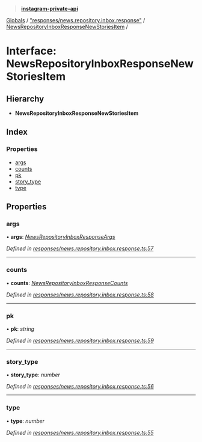 > **[instagram-private-api](../README.md)**

[Globals](../README.md) / ["responses/news.repository.inbox.response"](../modules/_responses_news_repository_inbox_response_.md) / [NewsRepositoryInboxResponseNewStoriesItem](_responses_news_repository_inbox_response_.newsrepositoryinboxresponsenewstoriesitem.md) /

# Interface: NewsRepositoryInboxResponseNewStoriesItem

## Hierarchy

* **NewsRepositoryInboxResponseNewStoriesItem**

## Index

### Properties

* [args](_responses_news_repository_inbox_response_.newsrepositoryinboxresponsenewstoriesitem.md#args)
* [counts](_responses_news_repository_inbox_response_.newsrepositoryinboxresponsenewstoriesitem.md#counts)
* [pk](_responses_news_repository_inbox_response_.newsrepositoryinboxresponsenewstoriesitem.md#pk)
* [story_type](_responses_news_repository_inbox_response_.newsrepositoryinboxresponsenewstoriesitem.md#story_type)
* [type](_responses_news_repository_inbox_response_.newsrepositoryinboxresponsenewstoriesitem.md#type)

## Properties

###  args

• **args**: *[NewsRepositoryInboxResponseArgs](_responses_news_repository_inbox_response_.newsrepositoryinboxresponseargs.md)*

*Defined in [responses/news.repository.inbox.response.ts:57](https://github.com/dilame/instagram-private-api/blob/e9c516c/src/responses/news.repository.inbox.response.ts#L57)*

___

###  counts

• **counts**: *[NewsRepositoryInboxResponseCounts](_responses_news_repository_inbox_response_.newsrepositoryinboxresponsecounts.md)*

*Defined in [responses/news.repository.inbox.response.ts:58](https://github.com/dilame/instagram-private-api/blob/e9c516c/src/responses/news.repository.inbox.response.ts#L58)*

___

###  pk

• **pk**: *string*

*Defined in [responses/news.repository.inbox.response.ts:59](https://github.com/dilame/instagram-private-api/blob/e9c516c/src/responses/news.repository.inbox.response.ts#L59)*

___

###  story_type

• **story_type**: *number*

*Defined in [responses/news.repository.inbox.response.ts:56](https://github.com/dilame/instagram-private-api/blob/e9c516c/src/responses/news.repository.inbox.response.ts#L56)*

___

###  type

• **type**: *number*

*Defined in [responses/news.repository.inbox.response.ts:55](https://github.com/dilame/instagram-private-api/blob/e9c516c/src/responses/news.repository.inbox.response.ts#L55)*